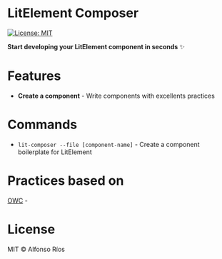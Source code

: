 # LitElement Composer

[![License: MIT](https://img.shields.io/badge/License-MIT-blue.svg)](https://opensource.org/licenses/MIT)

**Start developing your LitElement component in seconds** ✨

# Features

* **Create a component** - Write components with excellents practices

# Commands
- `lit-composer --file [component-name]` - Create a component boilerplate for LitElement

# Practices based on

[OWC](https://github.com/open-wc/open-wc) - 

# License

MIT © Alfonso Ríos
